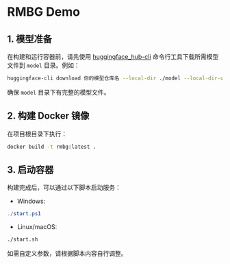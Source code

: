 # RMBG Demo

## 1. 模型准备

在构建和运行容器前，请先使用 [huggingface_hub-cli](https://huggingface.co/docs/huggingface_hub/package_reference/cli) 命令行工具下载所需模型文件到 `model` 目录。例如：

```bash
huggingface-cli download 你的模型仓库名 --local-dir ./model --local-dir-use-symlinks False
```

确保 `model` 目录下有完整的模型文件。

## 2. 构建 Docker 镜像

在项目根目录下执行：

```bash
docker build -t rmbg:latest .
```

## 3. 启动容器

构建完成后，可以通过以下脚本启动服务：

- Windows:

```powershell
./start.ps1
```

- Linux/macOS:

```bash
./start.sh
```

如需自定义参数，请根据脚本内容自行调整。
